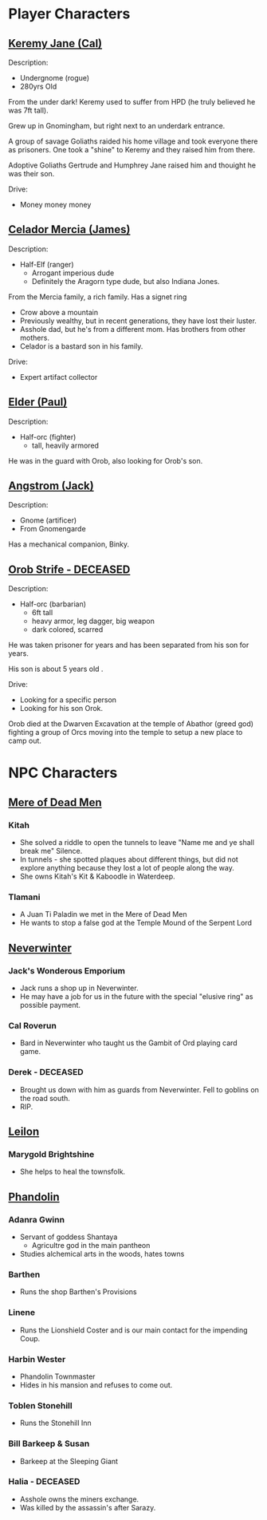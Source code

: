 # Player Characters

## <u>Keremy Jane (Cal)</u>
Description:
- Undergnome (rogue) 
- 280yrs Old

From the under dark!  Keremy used to suffer from HPD (he truly believed he was 7ft tall).

Grew up in Gnomingham, but right next to an underdark entrance.

A group of savage Goliaths raided his home village and took everyone there as prisoners.  One took a "shine" to Keremy and they raised him from there.

Adoptive Goliaths Gertrude and Humphrey Jane raised him and thouight he was their son.


Drive:
- Money money money

## <u>Celador Mercia (James)</u>
Description:
- Half-Elf (ranger)
    - Arrogant imperious dude
    - Definitely the Aragorn type dude, but also Indiana Jones.

From the Mercia family, a rich family.  Has a signet ring
   - Crow above a mountain
   - Previously wealthy, but in recent generations, they have lost their luster.
   - Asshole dad, but he's from a different mom.  Has brothers from other mothers.
   - Celador is a bastard son in his family.


Drive:
 - Expert artifact collector 

## <u>Elder (Paul)</u>
Description:
- Half-orc (fighter)
   - tall, heavily armored
 
He was in the guard with Orob, also looking for Orob's son.

## <u>Angstrom (Jack)</u>
Description:
- Gnome (artificer)
- From Gnomengarde

Has a mechanical companion, Binky.

## <u>Orob Strife - DECEASED</u>
Description:
- Half-orc (barbarian)
    - 6ft tall
    - heavy armor, leg dagger, big weapon
   - dark colored, scarred 

He was taken prisoner for years and has been separated from his son for years.

His son is about 5 years old .

 Drive:
 - Looking for a specific person
 - Looking for his son Orok.

Orob died at the Dwarven Excavation at the temple of Abathor (greed god) fighting a group of Orcs moving into the temple to setup a new place to camp out.

# NPC Characters


## <u>Mere of Dead Men</u>
### Kitah
- She solved a riddle to open the tunnels to leave "Name me and ye shall break me" Silence.
- In tunnels - she spotted plaques about different things, but did not explore anything because they lost a lot of people along the way.
- She owns Kitah's Kit & Kaboodle in Waterdeep.

### Tlamani
- A Juan Ti Paladin we met in the Mere of Dead Men
- He wants to stop a false god at the Temple Mound of the Serpent Lord

## <u>Neverwinter</u>
### Jack's Wonderous Emporium
- Jack runs a shop up in Neverwinter.
- He may have a job for us in the future with the special "elusive ring" as possible payment.

### Cal Roverun
- Bard in Neverwinter who taught us the Gambit of Ord playing card game.

### Derek - DECEASED
- Brought us down with him as guards from Neverwinter.  Fell to goblins on the road south.
- RIP.

## <u>Leilon</u>
### Marygold Brightshine
- She helps to heal the townsfolk.

## <u>Phandolin</u>
### Adanra Gwinn
 - Servant of goddess Shantaya
    - Agricultre god in the main pantheon
- Studies alchemical arts in the woods, hates towns

### Barthen
- Runs the shop Barthen's Provisions

### Linene
- Runs the Lionshield Coster and is our main contact for the impending Coup.

### Harbin Wester
- Phandolin Townmaster
- Hides in his mansion and refuses to come out.

### Toblen Stonehill
- Runs the Stonehill Inn

### Bill Barkeep & Susan
- Barkeep at the Sleeping Giant

### Halia - DECEASED
- Asshole owns the miners exchange.  
- Was killed by the assassin's after Sarazy.
